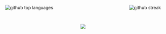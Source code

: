 <p>
  <img class="output" src="https://github-readme-stats.vercel.app/api/top-langs/?username=vivekbraincave&theme=tokyonight&show_icons=true&hide_border=true&layout=compact" alt="github top languages">
<img align="right" class="output" src="https://github-readme-streak-stats.herokuapp.com/?user=vivekbraincave&theme=tokyonight&hide_border=true" alt="github streak">
</p>
<br>
<p align="center">
  <a href="https://skillicons.dev">
    <img src="https://skillicons.dev/icons?i=git,laravel,php,javascript,jquery,bootstrap,tailwind,css,alpinejs,express,nodejs,mongodb,mysql,django,python" />
  </a>
</p>
